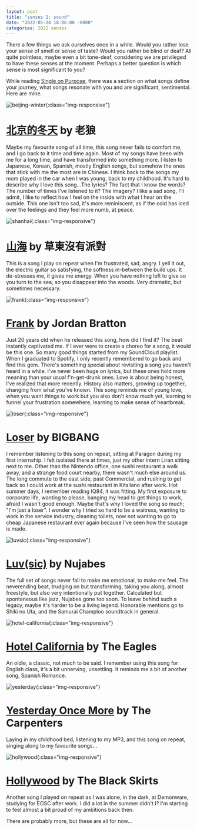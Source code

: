 ```yaml
---
layout: post
title: "senses 1: sound"
date: "2022-05-24 18:06:00 -0800"
categories: 2022 senses
---
```


There a few things we ask ourselves once in a while. Would you rather lose your sense of smell or sense of taste? Would you rather be blind or deaf? All quite pointless, maybe even a bit tone-deaf, considering we are privileged to have these senses at the moment. Perhaps a better question is which sense is most significant to you?

While reading [Single on Purpose](https://www.goodreads.com/en/book/show/50209350), there was a section on what songs define your journey, what songs resonate with you and are significant, sentimental. Here are mine.

![beijing-winter](/blog/assets/beijing-winter.jpeg){:class="img-responsive"}
# [北京的冬天](https://open.spotify.com/track/3rcKoEhbFSD4x1pclOA0am?si=d900ebe8e53349f5) by 老狼
Maybe my favourite song of all time, this song never fails to comfort me, and I go back to it time and time again. Most of my songs have  been with me for a long time, and have transformed into something more. I listen to Japanese, Korean, Spanish, mostly English songs, but somehow the ones that stick with me the most are in Chinese. I think back to the songs my mom played in the car when I was young, back to my childhood. It's hard to describe why I love this song...The lyrics? The fact that I know the words? The number of times I've listened to it? The imagery? I like a sad song, I'll admit, I like to reflect how I feel on the inside with what I hear on the outside. This one isn't too sad, it's more reminiscent, as if the cold has iced over the feelings and they feel more numb, at peace.

![shanhai](/blog/assets/shanhai.jpeg){:class="img-responsive"}
# [山海](https://open.spotify.com/track/34dK493M256BU2UFA9XJ06?si=09ea2067bc7a4d4d) by 草東沒有派對
This is a song I play on repeat when I'm frustrated, sad, angry. I yell it out, the electric guitar so satisfying, the softness in-between the build ups. It de-stresses me, it gives me energy. When you have nothing left to give so you turn to the sea, so you disappear into the woods. Very dramatic, but sometimes necessary. 

![frank](/blog/assets/frank.jpeg){:class="img-responsive"}
# [Frank](https://open.spotify.com/track/6naWya7v9mwH3qxBotSUWC?si=d8f4eb55a54b46cc) by Jordan Bratton
Just 20 years old when he released this song, how did I find it? The beat instantly captivated me. If I ever were to create a choreo for a song, it would be this one. So many good things started from my SoundCloud playlist. When I graduated to Spotify, I only recently remembered to go back and find this gem. There's something special about revisiting a song you haven't heard in a while. I've never been huge on lyrics, but these ones hold more meaning than your usual f'n-get-drunk ones. Love is about being honest, I've realized that more recently. History also matters, growing up together, changing from what you've known. This song reminds me of young love, when you want things to work but you also don't know much yet, learning to funnel your frustration somewhere, learning to make sense of heartbreak.

![loser](/blog/assets/loser.jpg){:class="img-responsive"}
# [Loser](https://open.spotify.com/track/2vzn8usBcuNL93DnTjEK0z?si=30240045ffd0440f) by BIGBANG
I remember listening to this song on repeat, sitting at Paragon during my first internship. I felt isolated there at times, just my other intern Liran sitting next to me. Other than the Nintendo office, one sushi restaurant a walk away, and a strange food court nearby, there wasn't much else around us. The long commute to the east side, past Commercial, and rushing to get back so I could work at the sushi restaurant in Kitsilano after work. Hot summer days, I remember reading IQ84, it was fitting. My first exposure to corporate life, wanting to please, banging my head to get things to work, afraid I wasn't good enough. Maybe that's why I loved the song so much; "I'm just a loser". I wonder why I tried so hard to be a waitress, wanting to work in the service industry, cleaning toilets, now not wanting to go to cheap Japanese restaurant ever again because I've seen how the sausage is made.

![luvsic](/blog/assets/luvsic.jpeg){:class="img-responsive"}
# [Luv(sic)](https://open.spotify.com/playlist/4Ii9xUwJxNVFI3FV4yCmTm?si=0839b91bd0644a4c) by Nujabes
The full set of songs never fail to make me emotional, to make me feel. The neverending beat, trudging on but transforming, taking you along, almost freestyle, but also very intentionally put together. Calculated but spontaneous like jazz, Nujabes gone too soon. To leave behind such a legacy, maybe it's harder to be a living legend. Honorable mentions go to Shiki no Uta, and the Samurai Champloo soundtrack in general.

![hotel-california](/blog/assets/Hotelcalifornia.jpg){:class="img-responsive"}
# [Hotel California](https://open.spotify.com/track/40riOy7x9W7GXjyGp4pjAv?si=a0e2aa77cf6d49c2) by The Eagles
An oldie, a classic, not much to be said. I remember using this song for English class, it's a bit unnerving, unsettling. It reminds me a bit of another song, Spanish Romance.

![yesterday](/blog/assets/yesterday-once-more.jpeg){:class="img-responsive"}
# [Yesterday Once More](https://open.spotify.com/track/3wM6RTAnF7IQpMFd7b9ZcL?si=e74c7fdeb1364373) by The Carpenters
Laying in my childhood bed, listening to my MP3, and this song on repeat, singing along to my favourite songs...

![hollywood](/blog/assets/hollywood.jpeg){:class="img-responsive"}
# [Hollywood](https://open.spotify.com/track/3XPD2voMhtskeDqtClsbaU?si=e6d7bb93d5264c07) by The Black Skirts
Another song I played on repeat as I was alone, in the dark, at Demonware, studying for EOSC after work. I did a lot in the summer didn't I? I'm starting to feel almost a bit proud of my ambitions back then. 


There are probably more, but these are all for now...